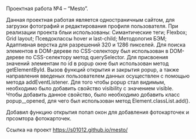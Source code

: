 Проектная работа №4 – “Mesto”.

Данная проектная работая является одностраничным сайтом, для загрузки фотографий и редактирования профиля пользователя.
При реализации проекта блыи использованы:
Симантические теги;
Flexbox;
Grid layout;
Псевдоклассы hover и last-child;
Методология БЭМ;
Адаптивная верстка для разрешений 320 и 1286 пикселей.
Для поиска элементов в DOM-дереве по CSS-селектору был использован в DOM-дереве по CSS-селектору метод querySelector.
Для присвоения значений элементам по id в popup окне был использован  метод getElementById.
Вызов функций открытия и закрытия popup, а также направления введеных пользователем данных осуществлен с помощью метода addEventListener.
Для того чтобы popup стал видимым, необходимо было добавить свойство visibility с значением visible. Чтобы добавить данное свойство, было необходимо добавить класс popup__opened, для чего был использован метод Element.classList.add().

Добавил функцию открытия попап окон для добавления фотокарточек и прсомтора фотокарточек.

Ссылка на проект https://s01012.github.io/mesto/
